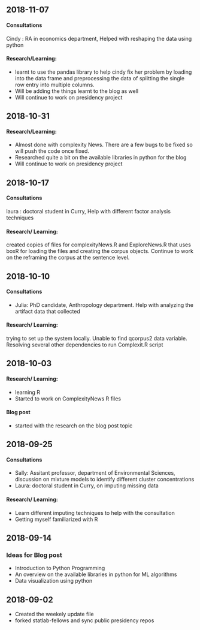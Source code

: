 ## 2018-11-07
#### Consultations
Cindy : RA in economics department, Helped with reshaping the data using python
#### Research/Learning:
* learnt to use the pandas library to help cindy fix her problem by loading into the data frame and preprocessing the data of splitting the single row entry into multiple columns.
* Will be adding the things learnt to the blog as well
* Will continue to work on presidency project

## 2018-10-31
#### Research/Learning:
* Almost done with complexity News. There are a few bugs to be fixed so will push the code once fixed.
* Researched quite a bit on the available libraries in python for the blog 
* Will continue to work on presidency project


## 2018-10-17
#### Consultations
laura : doctoral student in Curry, Help with different factor analysis techniques
#### Research/ Learning:
created copies of files for complexityNews.R and ExploreNews.R that uses boxR for loading the files and creating the corpus objects. Continue to work on the reframing the corpus at the sentence level.

## 2018-10-10
#### Consultations
* Julia:  PhD candidate, Anthropology department. Help with analyzing the artifact data that collected
#### Research/ Learning:
trying to set up the system locally. Unable to find qcorpus2 data variable. Resolving several other dependencies to run Complexit.R script

## 2018-10-03
#### Research/ Learning:
* learning R
* Started to work on ComplexityNews R files
#### Blog post
* started with the research on the blog post topic 

## 2018-09-25
#### Consultations
* Sally: Assitant professor, department of Environmental Sciences, discussion on mixture models to identify different cluster concentrations
* Laura: doctoral student in Curry, on imputing missing data
#### Research/ Learning:
* Learn different imputing techniques to help with the consultation
* Getting myself familiarized with R

## 2018-09-14
### Ideas for Blog post
* Introduction to Python Programming
* An overview on the available libraries in python for ML algorithms
* Data visualization using python 

## 2018-09-02
* Created the weekely update file
* forked statlab-fellows and sync public presidency repos
